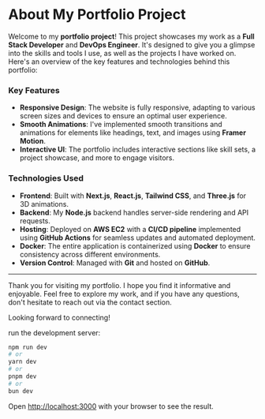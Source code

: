 # About My Portfolio Project

Welcome to my **portfolio project**! This project showcases my work as a **Full Stack Developer** and **DevOps Engineer**. It's designed to give you a glimpse into the skills and tools I use, as well as the projects I have worked on. Here's an overview of the key features and technologies behind this portfolio:

### Key Features

- **Responsive Design**: The website is fully responsive, adapting to various screen sizes and devices to ensure an optimal user experience.
- **Smooth Animations**: I've implemented smooth transitions and animations for elements like headings, text, and images using **Framer Motion**.
- **Interactive UI**: The portfolio includes interactive sections like skill sets, a project showcase, and more to engage visitors.

### Technologies Used

- **Frontend**: Built with **Next.js**, **React.js**, **Tailwind CSS**, and **Three.js** for 3D animations.
- **Backend**: My **Node.js** backend handles server-side rendering and API requests.
- **Hosting**: Deployed on **AWS EC2** with a **CI/CD pipeline** implemented using **GitHub Actions** for seamless updates and automated deployment.
- **Docker**: The entire application is containerized using **Docker** to ensure consistency across different environments.
- **Version Control**: Managed with **Git** and hosted on **GitHub**.

---

Thank you for visiting my portfolio. I hope you find it informative and enjoyable. Feel free to explore my work, and if you have any questions, don't hesitate to reach out via the contact section.

Looking forward to connecting!

run the development server:

```bash
npm run dev
# or
yarn dev
# or
pnpm dev
# or
bun dev
```

Open [http://localhost:3000](http://localhost:3000) with your browser to see the result.
